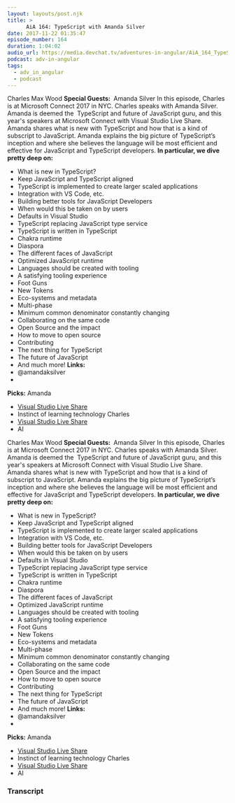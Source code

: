```yaml
---
layout: layouts/post.njk
title: >
      AiA 164: TypeScript with Amanda Silver
date: 2017-11-22 01:35:47
episode_number: 164
duration: 1:04:02
audio_url: https://media.devchat.tv/adventures-in-angular/AiA_164_TypeScript_with_Amanda_Silver.mp3
podcast: adv-in-angular
tags: 
  - adv_in_angular
  - podcast
---
```


Charles Max Wood **Special Guests:&nbsp;** Amanda Silver In this episode, Charles is at Microsoft Connect 2017 in NYC. Charles speaks with Amanda Silver. Amanda is deemed the&nbsp; TypeScript and future of JavaScript guru, and this year's speakers at Microsoft Connect with Visual Studio Live Share. Amanda shares what is new with TypeScript and how that is a kind of subscript to JavaScript. Amanda explains the big picture of TypeScript’s inception and where she believes the language will be most efficient and effective for JavaScript and TypeScript developers. **In particular, we dive pretty deep on:**

- What is new in TypeScript?
- Keep JavaScript and TypeScript aligned
- TypeScript is implemented to create larger scaled applications
- Integration with VS Code, etc.
- Building better tools for JavaScript Developers
- When would this be taken on by users
- Defaults in Visual Studio
- TypeScript replacing JavaScript type service
- TypeScript is written in TypeScript
- Chakra runtime
- Diaspora
- The different faces of JavaScript
- Optimized JavaScript runtime
- Languages should be created with tooling
- A satisfying tooling experience
- Foot Guns
- New Tokens
- Eco-systems and metadata
- Multi-phase
- Minimum common denominator constantly changing
- Collaborating on the same code
- Open Source and the impact
- How to move to open source
- Contributing
- The next thing for TypeScript
- The future of JavaScript
- And much more!
**Links:**
- @amandaksilver
- 
**Picks:** Amanda
- [Visual Studio Live Share](https://code.visualstudio.com/blogs/2017/11/15/live-share)
- Instinct of learning technology
Charles
- [Visual Studio Live Share](https://code.visualstudio.com/blogs/2017/11/15/live-share)
- AI

Charles Max Wood **Special Guests:&nbsp;** Amanda Silver In this episode, Charles is at Microsoft Connect 2017 in NYC. Charles speaks with Amanda Silver. Amanda is deemed the&nbsp; TypeScript and future of JavaScript guru, and this year's speakers at Microsoft Connect with Visual Studio Live Share. Amanda shares what is new with TypeScript and how that is a kind of subscript to JavaScript. Amanda explains the big picture of TypeScript’s inception and where she believes the language will be most efficient and effective for JavaScript and TypeScript developers. **In particular, we dive pretty deep on:**
- What is new in TypeScript?
- Keep JavaScript and TypeScript aligned
- TypeScript is implemented to create larger scaled applications
- Integration with VS Code, etc.
- Building better tools for JavaScript Developers
- When would this be taken on by users
- Defaults in Visual Studio
- TypeScript replacing JavaScript type service
- TypeScript is written in TypeScript
- Chakra runtime
- Diaspora
- The different faces of JavaScript
- Optimized JavaScript runtime
- Languages should be created with tooling
- A satisfying tooling experience
- Foot Guns
- New Tokens
- Eco-systems and metadata
- Multi-phase
- Minimum common denominator constantly changing
- Collaborating on the same code
- Open Source and the impact
- How to move to open source
- Contributing
- The next thing for TypeScript
- The future of JavaScript
- And much more!
**Links:**
- @amandaksilver
- 
**Picks:** Amanda
- [Visual Studio Live Share](https://code.visualstudio.com/blogs/2017/11/15/live-share)
- Instinct of learning technology
Charles
- [Visual Studio Live Share](https://code.visualstudio.com/blogs/2017/11/15/live-share)
- AI



### Transcript

&nbsp;


